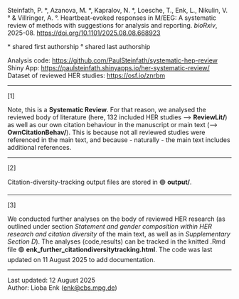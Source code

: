 Steinfath, P. &ast;, Azanova, M. &ast;, Kapralov, N. &ast;, Loesche, T., Enk, L., Nikulin, V. ° & Villringer, A. °. Heartbeat-evoked responses in M/EEG: A systematic review of methods with suggestions for analysis and reporting. *bioRxiv*, 2025-08. https://doi.org/10.1101/2025.08.08.668923

&ast; shared first authorship
° shared last authorship

Analysis code: https://github.com/PaulSteinfath/systematic-hep-review<br />
Shiny App: https://paulsteinfath.shinyapps.io/her-systematic-review/<br />
Dataset of reviewed HER studies: https://osf.io/znrbm

---

[1]

Note, this is a **Systematic Review**. For that reason, we analysed the reviewed body of literature (here, 132 included HER studies —> **ReviewLit/**) as well as our own citation behaviour in the manuscript or main text (—> **OwnCitationBehav/**). This is because not all reviewed studies were referenced in the main text, and because - naturally - the main text includes additional references.

---

[2]

Citation-diversity-tracking output files are stored in 🟢 **output/**. 

---

[3]

We conducted further analyses on the body of reviewed HER research (as outlined under section *Statement and gender composition within HER research and citation diversity* of the main text, as well as in *Supplementary Section D*). The analyses (code,results) can be tracked in the knitted .Rmd file 🟢 **enk_further_citationdiversitytracking.html**. The code was last updated on 11 August 2025 to add documentation.

---

Last updated: 12 August 2025<br>
Author: Lioba Enk (enk@cbs.mpg.de)

